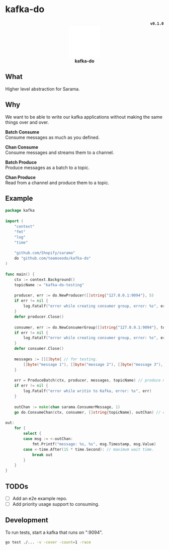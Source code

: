 # kafka-do

<div align="center">
	<div align="right">
		<strong><code>v0.1.0</code></strong>
	</div>
	<img height="100px" src="doc/seo.do.png"><br>
	<strong>kafka-do</strong>
</div>

## What

Higher level abstraction for Sarama. 

## Why

We want to be able to write our kafka applications without making the same things over and over.

**Batch Consume**  
Consume messages as much as you defined.

**Chan Consume**  
Consume messages and streams them to a channel.

**Batch Produce**  
Produce messages as a batch to a topic.

**Chan Produce**  
Read from a channel and produce them to a topic.

## Example

```go
package kafka

import (
	"context"
	"fmt"
	"log"
	"time"

	"github.com/Shopify/sarama"
	do "github.com/teamseodo/kafka-do"
)

func main() {
	ctx := context.Background()
	topicName := "kafka-do-testing"

	producer, err := do.NewProducer([]string{"127.0.0.1:9094"}, 5)
	if err != nil {
		log.Fatalf("error while creating consumer group, error: %s", err)
	}
	defer producer.Close()

	consumer, err := do.NewConsumerGroup([]string{"127.0.0.1:9094"}, topicName)
	if err != nil {
		log.Fatalf("error while creating consumer group, error: %s", err)
	}
	defer consumer.Close()

	messages := [][]byte{ // for testing.
		[]byte("message 1"), []byte("message 2"), []byte("message 3"),
	}

	err = ProduceBatch(ctx, producer, messages, topicName) // produce messages as a batch.
	if err != nil {
		log.Fatalf("error while writin to Kafka, error: %s", err)
	}

	outChan := make(chan sarama.ConsumerMessage, 1)
	go do.ConsumeChan(ctx, consumer, []string{topicName}, outChan) // consume messages as a chan.

out:
	for {
		select {
		case msg := <-outChan:
			fmt.Printf("message: %s, %s", msg.Timestamp, msg.Value)
		case <-time.After(15 * time.Second): // maximum wait time.
			break out
		}
	}
}
```

## TODOs

- [ ] Add an e2e example repo.
- [ ] Add priority usage support to consuming.

## Development

To run tests, start a kafka that runs on ":9094".  
```sh
go test ./... -v -cover -count=1 -race
```
